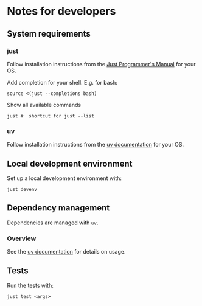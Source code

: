 # Notes for developers

## System requirements

### just

Follow installation instructions from the [Just Programmer's Manual](https://just.systems/man/en/chapter_4.html) for your OS.

Add completion for your shell. E.g. for bash:
```
source <(just --completions bash)
```

Show all available commands
```
just #  shortcut for just --list
```

### uv

Follow installation instructions from the [uv documentation](https://docs.astral.sh/uv/getting-started/installation/) for your OS.

## Local development environment


Set up a local development environment with:
```
just devenv
```

## Dependency management
Dependencies are managed with `uv`.

### Overview
See the [uv documentation](https://docs.astral.sh/uv/concepts/projects/dependencies) for details on usage.

## Tests
Run the tests with:
```
just test <args>
```
